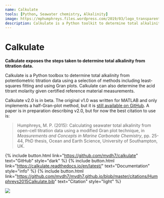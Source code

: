 ```yaml
---
name: Calkulate
tools: [Python, Seawater chemistry, Alkalinity]
image: https://mphumphreys.files.wordpress.com/2019/03/logo_transparent.png
description: Calkulate is a Python toolkit to determine total alkalinity from potentiometric titration data or other pH measurements.
---
```


# Calkulate

**Calkulate exposes the steps taken to determine total alkalinity from titration data.**

Calkulate is a Python toolbox to determine total alkalinity from potentiometric titration data using a selection of methods including least-squares fitting and using Gran plots. Calkulate can also determine the acid titrant molarity given certified reference material measurements.

Calkulate v2.0 is in beta. The original v1.0 was written for MATLAB and only implements a half-Gran-plot method, but it is [still available on GitHub](https://github.com/mvdh7/calkulate/tree/1.0.2). A paper is in preparation describing v2.0, but for now the best citation to use is:

> Humphreys, M. P. (2015): Calculating seawater total alkalinity from open-cell titration data using a modified Gran plot technique, in *Measurements and Concepts in Marine Carbonate Chemistry*, pp. 25-44, PhD thesis, Ocean and Earth Science, University of Southampton, UK.

{% include button.html link="https://github.com/mvdh7/calkulate" text="GitHub" style="dark" %}
{% include button.html link="https://calkulate.readthedocs.io/en/latest/" text="Documentation" style="info" %}
{% include button.html link="https://github.com/mvdh7/mvdh7.github.io/blob/master/citations/Humphreys2015Calkulate.bib" text="Citation" style="light" %}

![](https://mphumphreys.files.wordpress.com/2018/12/calkulate-f02.png)
